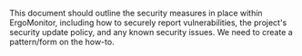 This document should outline the security measures in place within ErgoMonitor, including how to securely report vulnerabilities, the project's security update policy, and any known security issues. We need to create a pattern/form on the how-to.